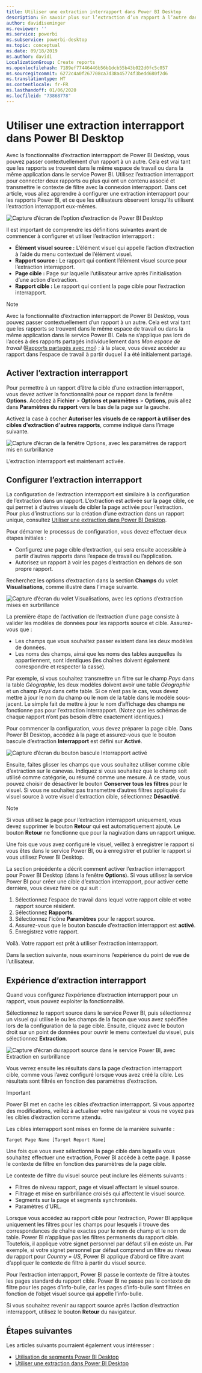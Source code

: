 ```yaml
---
title: Utiliser une extraction interrapport dans Power BI Desktop
description: En savoir plus sur l’extraction d’un rapport à l’autre dans Power BI Desktop
author: davidiseminger
ms.reviewer: ''
ms.service: powerbi
ms.subservice: powerbi-desktop
ms.topic: conceptual
ms.date: 09/18/2019
ms.author: davidi
LocalizationGroup: Create reports
ms.openlocfilehash: 7189ef77446446b56b1dcb55b43b022d0fc5c057
ms.sourcegitcommit: 6272c4a0f267708ca7d38a45774f3bedd680f2d6
ms.translationtype: HT
ms.contentlocale: fr-FR
ms.lasthandoff: 01/06/2020
ms.locfileid: "73868778"
---
```

# <a name="use-cross-report-drillthrough-in-power-bi-desktop"></a>Utiliser une extraction interrapport dans Power BI Desktop

Avec la fonctionnalité d’extraction interrapport de Power BI Desktop, vous pouvez passer contextuellement d’un rapport à un autre. Cela est vrai tant que les rapports se trouvent dans le même espace de travail ou dans la même application dans le service Power BI. Utilisez l’extraction interrapport pour connecter deux rapports ou plus qui ont un contenu associé et transmettre le contexte de filtre avec la connexion interrapport. Dans cet article, vous allez apprendre à configurer une extraction interrapport pour les rapports Power BI, et ce que les utilisateurs observent lorsqu’ils utilisent l’extraction interrapport eux-mêmes.

![Capture d’écran de l’option d’extraction de Power BI Desktop](media/desktop-cross-report-drill-through/cross-report-drill-through-01.png)

Il est important de comprendre les définitions suivantes avant de commencer à configurer et utiliser l’extraction interrapport :

* **Élément visuel source :** L’élément visuel qui appelle l’action d’extraction à l’aide du menu contextuel de l’élément visuel.
* **Rapport source :** Le rapport qui contient l’élément visuel source pour l’extraction interrapport.
* **Page cible :** Page sur laquelle l’utilisateur arrive après l’initialisation d’une action d’extraction.
* **Rapport cible :** Le rapport qui contient la page cible pour l’extraction interrapport.


> [!NOTE]
> Avec la fonctionnalité d’extraction interrapport de Power BI Desktop, vous pouvez passer contextuellement d’un rapport à un autre. Cela est vrai tant que les rapports se trouvent dans le même espace de travail ou dans la même application dans le service Power BI. Cela ne s’applique pas lors de l’accès à des rapports partagés individuellement dans *Mon espace de travail* ([Rapports partagés avec moi](service-share-dashboards.md#share-a-dashboard-or-report)) ; à la place, vous devez accéder au rapport dans l’espace de travail à partir duquel il a été initialement partagé.


## <a name="enable-cross-report-drillthrough"></a>Activer l’extraction interrapport

Pour permettre à un rapport d’être la cible d’une extraction interrapport, vous devez activer la fonctionnalité pour ce rapport dans la fenêtre **Options**. Accédez à **Fichier** > **Options et paramètres** > **Options**, puis allez dans **Paramètres du rapport** vers le bas de la page sur la gauche.

Activez la case à cocher **Autoriser les visuels de ce rapport à utiliser des cibles d'extraction d'autres rapports**, comme indiqué dans l’image suivante.

![Capture d’écran de la fenêtre Options, avec les paramètres de rapport mis en surbrillance](media/desktop-cross-report-drill-through/cross-report-drill-through-02.png)

L’extraction interrapport est maintenant activée.

## <a name="set-up-cross-report-drillthrough"></a>Configurer l’extraction interrapport

La configuration de l’extraction interrapport est similaire à la configuration de l’extraction dans un rapport. L’extraction est activée sur la page cible, ce qui permet à d’autres visuels de cibler la page activée pour l’extraction. Pour plus d’instructions sur la création d’une extraction dans un rapport unique, consultez [Utiliser une extraction dans Power BI Desktop](desktop-drillthrough.md).

Pour démarrer le processus de configuration, vous devez effectuer deux étapes initiales :

* Configurez une page cible d’extraction, qui sera ensuite accessible à partir d’autres rapports dans l’espace de travail ou l’application.
* Autorisez un rapport à voir les pages d’extraction en dehors de son propre rapport.

Recherchez les options d’extraction dans la section **Champs** du volet **Visualisations**, comme illustré dans l’image suivante.

![Capture d’écran du volet Visualisations, avec les options d’extraction mises en surbrillance](media/desktop-cross-report-drill-through/cross-report-drill-through-03.png)

La première étape de l’activation de l’extraction d’une page consiste à valider les modèles de données pour les rapports source et cible. Assurez-vous que : 

* Les champs que vous souhaitez passer existent dans les deux modèles de données.
* Les noms des champs, ainsi que les noms des tables auxquelles ils appartiennent, sont identiques (les chaînes doivent également correspondre et respecter la casse).

Par exemple, si vous souhaitez transmettre un filtre sur le champ *Pays* dans la table *Géographie*, les deux modèles doivent avoir une table *Géographie* et un champ *Pays* dans cette table. Si ce n’est pas le cas, vous devez mettre à jour le nom du champ ou le nom de la table dans le modèle sous-jacent. Le simple fait de mettre à jour le nom d’affichage des champs ne fonctionne pas pour l’extraction interrapport. (Notez que les schémas de chaque rapport n’ont pas besoin d’être exactement identiques.)

Pour commencer la configuration, vous devez préparer la page cible. Dans Power BI Desktop, accédez à la page et assurez-vous que le bouton bascule d’extraction **Interrapport** est défini sur **Activé**. 

![Capture d’écran du bouton bascule Interrapport activé](media/desktop-cross-report-drill-through/cross-report-drill-through-03.png)

Ensuite, faites glisser les champs que vous souhaitez utiliser comme cible d’extraction sur le canevas. Indiquez si vous souhaitez que le champ soit utilisé comme catégorie, ou résumé comme une mesure. À ce stade, vous pouvez choisir de désactiver le bouton **Conserver tous les filtres** pour le visuel. Si vous ne souhaitez pas transmettre d’autres filtres appliqués du visuel source à votre visuel d’extraction cible, sélectionnez **Désactivé**.

> [!NOTE]
> Si vous utilisez la page pour l’extraction interrapport uniquement, vous devez supprimer le bouton **Retour** qui est automatiquement ajouté. Le bouton **Retour** ne fonctionne que pour la nagivation dans un rapport unique. 

Une fois que vous avez configuré le visuel, veillez à enregistrer le rapport si vous êtes dans le service Power BI, ou à enregistrer et publier le rapport si vous utilisez Power BI Desktop.

La section précédente a décrit comment activer l’extraction interrapport pour Power BI Desktop (dans la fenêtre **Options**). Si vous utilisez la service Power BI pour créer une cible d’extraction interrapport, pour activer cette dernière, vous devez faire ce qui suit : 

1. Sélectionnez l’espace de travail dans lequel votre rapport cible et votre rapport source résident.
2. Sélectionnez **Rapports**.
3. Sélectionnez l'icône **Paramètres** pour le rapport source.
4. Assurez-vous que le bouton bascule d’extraction interrapport est **activé**.
5. Enregistrez votre rapport.

Voilà. Votre rapport est prêt à utiliser l’extraction interrapport. 

Dans la section suivante, nous examinons l’expérience du point de vue de l’utilisateur.

## <a name="cross-report-drillthrough-experience"></a>Expérience d’extraction interrapport

Quand vous configurez l’expérience d’extraction interrapport pour un rapport, vous pouvez exploiter la fonctionnalité.

Sélectionnez le rapport source dans le service Power BI, puis sélectionnez un visuel qui utilise le ou les champs de la façon que vous avez spécifiée lors de la configuration de la page cible. Ensuite, cliquez avec le bouton droit sur un point de données pour ouvrir le menu contextuel du visuel, puis sélectionnez **Extraction**.

![Capture d’écran du rapport source dans le service Power BI, avec Extraction en surbrillance](media/desktop-cross-report-drill-through/cross-report-drill-through-01.png)

Vous verrez ensuite les résultats dans la page d’extraction interrapport cible, comme vous l’avez configuré lorsque vous avez créé la cible. Les résultats sont filtrés en fonction des paramètres d’extraction.

> [!IMPORTANT]
> Power BI met en cache les cibles d’extraction interrapport. Si vous apportez des modifications, veillez à actualiser votre navigateur si vous ne voyez pas les cibles d’extraction comme attendu. 

Les cibles interrapport sont mises en forme de la manière suivante : 

`Target Page Name [Target Report Name]`

Une fois que vous avez sélectionné la page cible dans laquelle vous souhaitez effectuer une extraction, Power BI accède à cette page. Il passe le contexte de filtre en fonction des paramètres de la page cible. 

Le contexte de filtre du visuel source peut inclure les éléments suivants : 

* Filtres de niveau rapport, page et visuel affectant le visuel source. 
* Filtrage et mise en surbrillance croisés qui affectent le visuel source. 
* Segments sur la page et segments synchronisés.
* Paramètres d’URL.

Lorsque vous accédez au rapport cible pour l’extraction, Power BI applique uniquement les filtres pour les champs pour lesquels il trouve des correspondances de chaîne exactes pour le nom de champ et le nom de table. Power BI n’applique pas les filtres permanents du rapport cible. Toutefois, il applique votre signet personnel par défaut s’il en existe un. Par exemple, si votre signet personnel par défaut comprend un filtre au niveau du rapport pour *Country = US*, Power BI applique d’abord ce filtre avant d’appliquer le contexte de filtre à partir du visuel source. 

Pour l’extraction interrapport, Power BI passe le contexte de filtre à toutes les pages standard du rapport cible. Power BI ne passe pas le contexte de filtre pour les pages d’info-bulle, car les pages d’info-bulle sont filtrées en fonction de l’objet visuel source qui appelle l’info-bulle.

Si vous souhaitez revenir au rapport source après l’action d’extraction interrapport, utilisez le bouton **Retour** du navigateur. 

## <a name="next-steps"></a>Étapes suivantes

Les articles suivants pourraient également vous intéresser :

* [Utilisation de segments Power BI Desktop](visuals/power-bi-visualization-slicers.md)
* [Utiliser une extraction dans Power BI Desktop](desktop-drillthrough.md)

